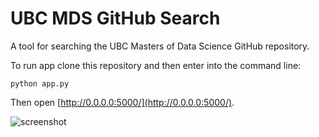 # UBC MDS GitHub Search

A tool for searching the UBC Masters of Data Science GitHub repository.

To run app clone this repository and then enter into the command line:

```
python app.py
```

Then open [http://0.0.0.0:5000/](http://0.0.0.0:5000/).

![screenshot](https://i.imgur.com/gmV6lxd.png)
